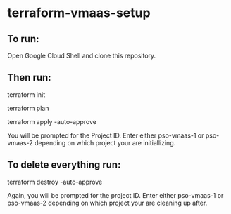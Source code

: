 # terraform-vmaas-setup

## To run:

Open Google Cloud Shell and clone this repository.

## Then run: 
terraform init

terraform plan

terraform apply -auto-approve

You will be prompted for the Project ID. Enter either pso-vmaas-1 or pso-vmaas-2 depending on which project your are initiallizing.


## To delete everything run:
terraform destroy -auto-approve

Again, you will be prompted for the project ID. Enter either pso-vmaas-1 or pso-vmaas-2 depending on which project your are cleaning up after.



